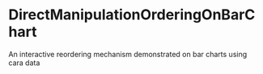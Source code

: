 # DirectManipulationOrderingOnBarChart
An interactive reordering mechanism demonstrated on bar charts using cara data
